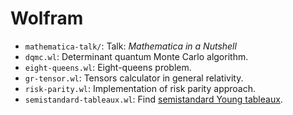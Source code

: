 # Wolfram

- `mathematica-talk/`: Talk: *Mathematica in a Nutshell*
- `dqmc.wl`: Determinant quantum Monte Carlo algorithm.
- `eight-queens.wl`: Eight-queens problem.
- `gr-tensor.wl`: Tensors calculator in general relativity.
- `risk-parity.wl`: Implementation of risk parity approach.
- `semistandard-tableaux.wl`: Find [semistandard Young tableaux](https://en.wikipedia.org/wiki/Young_tableau#Tableaux).
